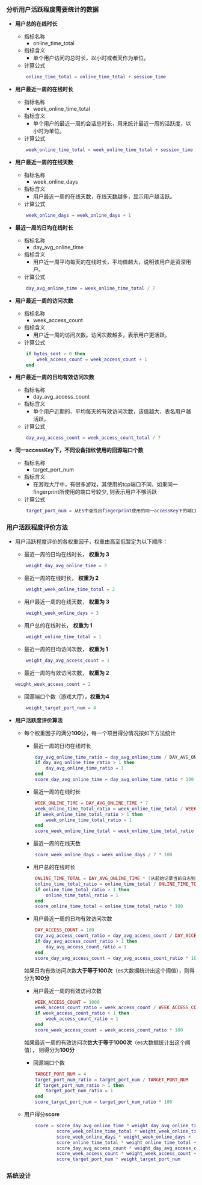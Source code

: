 ### 分析用户活跃程度需要统计的数据
* **用户总的在线时长**
    * 指标名称
        * online_time_total
    * 指标含义
        * 单个用户访问的总时长，以小时或者天作为单位。
    * 计算公式    
    
    ```lua
        online_time_total = online_time_total + session_time
    ```
* **用户最近一周的在线时长** 
    * 指标名称
        * week_online_time_total
    * 指标含义
        * 单个用户的最近一周的会话总时长，用来统计最近一周的活跃度，以小时为单位。
    * 计算公式    
    
    ```lua
        week_online_time_total = week_online_time_total + session_time
    ```
* **用户最近一周的在线天数**
    * 指标名称
        * week_online_days
    * 指标含义
        * 用户最近一周的在线天数，在线天数越多，显示用户越活跃。
    * 计算公式    
    
    ```lua
        week_online_days = week_online_days + 1
    ```
* **最近一周的日均在线时长**
    * 指标名称
        * day_avg_online_time
    * 指标含义
        * 用户近一周平均每天的在线时长，平均值越大，说明该用户是资深用户。
    * 计算公式    
    
    ```lua
        day_avg_online_time = week_online_time_total / 7
    ```
* **用户最近一周的访问次数**
    * 指标名称
        * week_access_count
    * 指标含义
        * 用户近一周的访问次数。访问次数越多，表示用户更活跃。
    * 计算公式    
    
    ```lua
        if bytes_sent > 0 then
            week_access_count = week_access_count + 1
        end
    ```
* **用户最近一周的日均有效访问次数**
    * 指标名称
        * day_avg_access_count
    * 指标含义
        * 单个用户近期的、平均每天的有效访问次数，该值越大，表名用户越活跃。
    * 计算公式
    
    ```lua
        day_avg_access_count = week_access_count_total / 7
    ```
* **同一accessKey下，不同设备指纹使用的回源端口个数**
    * 指标名称
        * target_port_num
    * 指标含义
        * 在游戏大厅中，有很多游戏，其使用的tcp端口不同，如果同一fingerprint所使用的端口号较少, 则表示用户不够活跃
    * 计算公式    
    
    ```lua
        target_port_num = 从ES中查找出fingerprint使用的同一accessKey下的端口个数
    ```

### 用户活跃程度评价方法
* 用户活跃程度评价的各权重因子，权重由高至低暂定为以下顺序：
    * 最近一周的日均在线时长， **权重为 3**     
    
    ```lua
        weight_day_avg_online_time = 3
    ```
    * 最近一周的在线时长， **权重为 2**   
    
    ```lua
        weight_week_online_time_total = 2
    ```
    * 用户最近一周的在线天数， **权重为 3**    
    
    ```lua
        weight_week_online_days = 3
    ```
    * 用户总的在线时长， **权重为 1**    
    
    ```lua
        weight_online_time_total = 1
    ```
    * 最近一周的日均访问次数， **权重为 1**    
    
    ```lua
        weight_day_avg_access_count = 1
    ```
    * 最近一周的有效访问次数， **权重为 2**   
    
    ```lua
    weight_week_access_count = 2
    ```
    * 回源端口个数（游戏大厅），**权重为4**    
    
    ```lua
        weight_target_port_num = 4
    ```

* **用户活跃度评价算法**
    * 每个权重因子的满分**100**分，每一个项目得分情况按如下方法统计
        * 最近一周的日均在线时长   
        
        ```lua   
            day_avg_online_time_ratio = day_avg_online_time / DAY_AVG_ONLINE_TIME (DAY_AVG_ONLINE_TIME 为4小时)   
            if day_avg_online_time_ratio > 1 then   
                day_avg_online_time_ratio = 1   
            end
            score_day_avg_online_time = day_avg_online_time_ratio * 100    
        ```
        * 最近一周的在线时长   
        
        ```lua   
            WEEK_ONLINE_TIME = DAY_AVG_ONLINE_TIME * 7
            week_online_time_total_ratio = week_online_time_total / WEEK_ONLINE_TIME   
            if week_online_time_total_ratio > 1 then
                week_online_time_total_ratio = 1
            end
            score_week_online_time_total = week_online_time_total_ratio * 100
        ```
        * 最近一周的在线天数   
        
        ```lua
            score_week_online_days = week_online_days / 7 * 100
        ```
        * 用户总的在线时长   
        
        ```lua   
            ONLINE_TIME_TOTAL = DAY_AVG_ONLINE_TIME * (从起始记录当前日志到现在经过的天数)
            online_time_total_ratio = online_time_total / ONLINE_TIME_TOTAL
            if online_time_total_ratio > 1 then   
                online_time_total_ratio = 1   
            end
            score_online_time_total = online_time_total_ratio * 100
        ```
        * 用户最近一周的日均有效访问次数   
        
        ```lua   
            DAY_ACCESS_COUNT = 100
            day_avg_access_count_ratio = day_avg_access_count / DAY_ACCESS_COUNT   
            if day_avg_access_count_ratio > 1 then
                day_avg_access_count_ratio = 1
            end
            score_day_avg_access_count = day_avg_access_count_ratio * 100   
        ```   
        如果日均有效访问次数**大于等于100次**（es大数据统计出这个阈值），则得分为**100分**
        * 用户最近一周的有效访问次数    
        
        ```lua   
            WEEK_ACCESS_COUNT = 1000
            week_access_count_ratio = week_access_count / WEEK_ACCESS_COUNT
            if week_access_count_ratio > 1 then
                week_access_count_ratio = 1
            end
            score_week_access_count = week_access_count_ratio * 100   
        ```   
        如果最近一周的有效访问次数**大于等于1000次**（es大数据统计出这个阈值）， 则得分为**100分**
        * 回源端口个数   
        
        ```lua   
            TARGET_PORT_NUM = 4
            target_port_num_ratio = target_port_num / TARGET_PORT_NUM   
            if target_port_num_ratio > 1 then
                target_port_num_ratio = 1
            end
            score_target_port_num = target_port_num_ratio * 100   
        ```
    * 用户得分**score**    
        
        ```lua   
            score = score_day_avg_online_time * weight_day_avg_online_time +  
                    score_week_online_time_total * weight_week_online_time_total +   
                    score_week_online_days * weight_week_online_days +  
                    score_online_time_total * weight_online_time_total +  
                    score_day_avg_access_count * weight_day_avg_access_count +
                    score_week_access_count * weight_week_access_count +
                    score_target_port_num * weight_target_port_num   
        ```     
    
### 系统设计   
